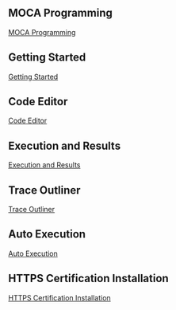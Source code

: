 ## MOCA Programming

[MOCA Programming]


## Getting Started

[Getting Started]


## Code Editor

[Code Editor]


## Execution and Results

[Execution and Results]


## Trace Outliner

[Trace Outliner]


## Auto Execution

[Auto Execution]


## HTTPS Certification Installation

[HTTPS Certification Installation]





[MOCA Programming]: https://vimeo.com/761563998
[Getting Started]: https://vimeo.com/507834760
[Code Editor]: https://vimeo.com/763563772
[Execution and Results]: https://vimeo.com/762796098
[Trace Outliner]: https://vimeo.com/763956862
[Auto Execution]: https://vimeo.com/763537613
[HTTPS Certification Installation]: https://vimeo.com/500196466
